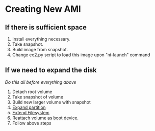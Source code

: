 # Creating New AMI

## If there is sufficient space
1. Install everything necessary.
2. Take snapshot.
3. Build image from snapshot.
4. Change ec2.py script to load this image upon "ni-launch" command

## If we need to expand the disk
*Do this all before everything above*

1. Detach root volume
2. Take snapshot of volume
3. Build new larger volume with snapshot
4. [Expand partition](http://docs.aws.amazon.com/AWSEC2/latest/UserGuide/storage_expand_partition.html)
5. [Extend Filesystem](http://docs.aws.amazon.com/AWSEC2/latest/UserGuide/ebs-expand-volume.html#recognize-expanded-volume-linux)
6. Reattach volume as boot device.
7. Follow above steps